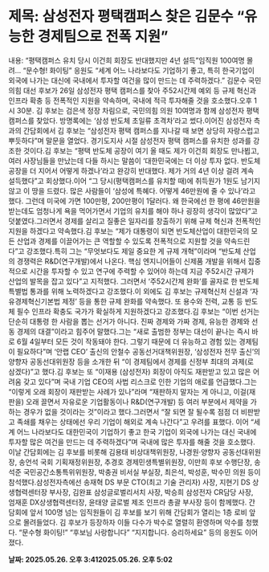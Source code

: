 # **제목: 삼성전자 평택캠퍼스 찾은 김문수 “유능한 경제팀으로 전폭 지원”**

  내용: “평택캠퍼스 유치 당시 이건희 회장도 반대했지만 4년 설득”임직원 100여명 몰려... “문수형! 화이팅” 응원도        “세계 어느 나라보다도 기업하기 좋고, 특히 한국기업이 외국에 나가는 대신에 국내에서 투자할 여건을 많이 만드는 데 주력하겠다.”         김문수 국민의힘 대선 후보가 26일 삼성전자 평택 캠퍼스를 찾아 주52시간제 예외 등 규제 혁신과 인프라 확충 등 전폭적인 지원을 약속하며, 국내에 적극 투자해줄 것을 호소했다.오후 1시 30분. 김 후보는 검은색 정장 차림으로, 국민의힘 의원 10여명과 함께 삼성전자 평택 캠퍼스를 찾았다. 방명록에는 ‘삼성 반도체 초일류 초격차’라고 썼다.이어진 삼성전자 측과의 간담회에서 김 후보는 “삼성전자 평택 캠퍼스를 지나갈 때 보면 상당히 자랑스럽고 뿌듯하다”며 말문을 열었다. 경기도지사 시절 삼성전자 평택 캠퍼스를 유치한 성과를 강조한 것이다.김 후보는 “평택 반도체 공장이 여기 올 때도 제가 이건희 회장도 만나뵙고, 여러 사장님들을 만났는데 다들 하시는 말씀이 ‘대한민국에는 더 이상 투자 없다. 반도체 공장을 더 지어서 어떻게 하겠나’라고 완강히 반대했다. 제가 거의 4년 이상 걸려 계속 설득했다”고 회상했다.이어 “그 당시(평택캠퍼스를 유치할 때)에 취득원가 1원도 남기지 않고 이 땅을 드렸다. 많은 사람들이 ‘삼성에 특혜다. 어떻게 46만원에 줄 수 있나’라고 했다. 그런데 미국에 가면 100만평, 200만평이 1달러다. 왜 한국에선 한 평에 46만원을 받는데도 엄청나게 욕을 먹어가면서 기업의 유치를 해야 하나 굉장히 생각이 많았다”고 덧붙였다.그러면서 경제를 살리고 질좋은 일자리를 창출하기 위해 규제 혁신과 전폭적인 지원을 하겠다고 약속했다.김 후보는 “제가 대통령이 되면 반도체산업이 대한민국의 모든 산업과 경제를 이끌어가는 큰 역할할 수 있도록 전폭적으로 지원할 것을 약속드린다”고 강조했다.특히 그는 “무엇보다도 제일 중요한 게 규제 개혁”이라며 “반도체 산업의 경쟁력은 R&D(연구개발)에서 나온다. 핵심 엔지니어들이 신제품 개발을 위해서 집중적으로 시간을 투자할 수 있고 연구에 주력할 수 있어야 하는데 지금 주52시간 규제가 산업의 발목을 잡고 있다”고 지적했다. 그러면서 ‘주52시간제 완화’를 골자로 한 반도체특별법 통과를 위해 노력하겠다고 강조했다.이 외에도 김 후보는 규제혁신처 신설과 ‘자유경제혁신기본법 제정’ 등을 통한 규제 완화를 약속했다. 또 용수와 전력, 교통 등 반도체 필수 인프라 확충도 국가가 확실하게 지원하겠다고 강조했다.김 후보는 “이번 선거는 단순히 대통령 한 사람을 뽑는 선거가 아니다. 진짜 경제와 가짜 경제, 유능한 경제와 선동 경제의 대결”이라고 힘주어 말했다.그는 “새로 출범한 정부는 대선이 끝나는 즉시 바로 6월 4일부터 모든 것이 작동돼야 한다. 그렇기 때문에 더 유능하고 경험 있는 경제팀이 필요하다”며 ‘안랩 CEO’ 출신의 안철수 공동선거대책위원장, ‘삼성전자 전무 출신’의 양향자 공동선대위원장 등을 소개한 뒤 “이 경제팀에서 경제를 신정부 최대의 과제(로 삼겠다)”고 했다.김 후보는 또 “이재용 (삼성전자) 회장이 아직도 재판받고 있고 많은 어려움 갖고 있다”며 국내 기업 CEO의 사법 리스크로 인한 기업의 애로를 언급했다.그는 “이렇게 오래 회장이 재판받는 사례가 있나”라며 “재판하지 말자는 게 아니고, 이걸(재판을) 오래 끌면서 자유로운 기업활동이나 R&D(연구개발) 등 여러 부분에서 제약을 가하는 경우가 없을 것이라는 것”이라고 했다.그러면서 “잘 되면 잘 될수록 점점 더 비판받고 족쇄를 채우는 상태에선 우리 기업이 해외로 계속 나간다”고 우려를 표했다. 이어 “세계 어느 나라보다도 대한민국이 기업하기 좋고 한국 기업이 외국에 나가는 대신 국내에 투자할 많은 여건을 만드는 데 주력하겠다”며 국내에 많은 투자를 해줄 것을 호소했다.이날 간담회에는 김 후보를 비롯해 김용태 비상대책위원장, 나경원·양향자 공동선대위원장, 송언석 국회 기획재정위원장, 추경호 경제민생특별위원장, 이만희 후보 수행단장, 송석준 국민공간소통특위위원장, 박충권 비서실 부실장, 최은석, 박성훈, 박수민 의원 등이 참석했다.삼성전자측에선 송재혁 DS 부문 CTO(최고 기술 관리자) 사장, 지현기 DS 상생협력센터장 부사장, 김완표 삼성글로벌리서치 사장, 박승희 삼성전자 CR담당 사장, 엄재훈 DX상생협력센터장, 윤태양 글로벌 제조 인프라 총괄 부사장 등이 함께했다.        간담회에 앞서 100명 넘는 임직원들이 김 후보를 보기 위해 간담회가 열리는 1층 로비 앞으로 몰려들었다. 김 후보가 등장하자 이들 다수가 박수로 열렬히 환영하며 악수를 청했다. “문수형 화이팅!” “후보님 사랑합니다” “지지합니다. 승리하세요” 등의 응원도 이어졌다.

  **날짜: 2025.05.26. 오후 3:412025.05.26. 오후 5:02**